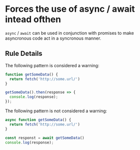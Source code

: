 # Forces the use of async / await intead ofthen

`async` / `await` can be used in conjunction with promises to make asyncronous code act in a syncronous manner.

## Rule Details

The following pattern is considered a warning:

```js
function getSomeData() {
  return fetch('http://some.url/')
}

getSomeData().then(response => {
  console.log(response);
});
```

The following pattern is not considered a warning:

```js
async function getSomeData() {
  return fetch('http://some.url/')
}

const responst = await getSomeData()
console.log(response);
```
